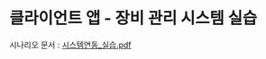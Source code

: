 # 클라이언트 앱 - 장비 관리 시스템 실습



시나리오 문서 :
[시스템연동_실습.pdf](https://github.com/mirlinux/socketclient/files/9579723/_.pdf)
